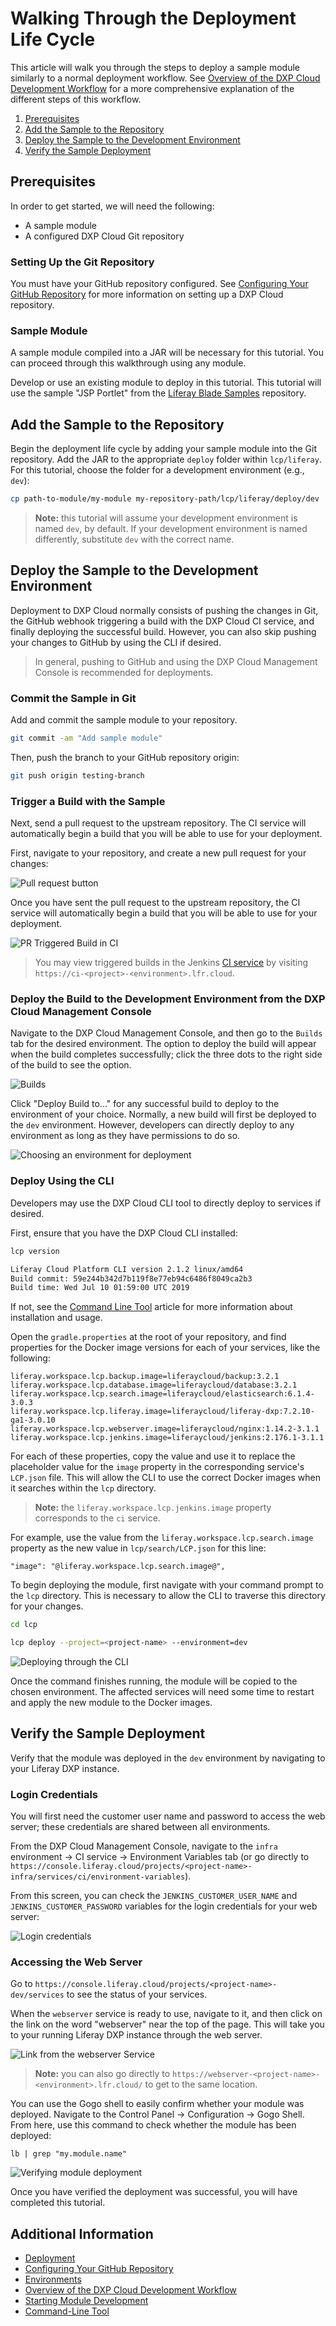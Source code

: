 # Walking Through the Deployment Life Cycle

This article will walk you through the steps to deploy a sample module similarly to a normal deployment workflow. See [Overview of the DXP Cloud Development Workflow](./overview-of-the-dxp-cloud-deployment-workflow.md) for a more comprehensive explanation of the different steps of this workflow.

1. [Prerequisites](#prerequisites)
1. [Add the Sample to the Repository](#add-the-sample-to-the-repository)
1. [Deploy the Sample to the Development Environment](#deploy-the-sample-to-the-development-environment)
1. [Verify the Sample Deployment](#verify-the-sample-deployment)

## Prerequisites

In order to get started, we will need the following:

* A sample module
* A configured DXP Cloud Git repository

### Setting Up the Git Repository

You must have your GitHub repository configured. See [Configuring Your GitHub Repository](../getting-started/configuring-your-github-repository.md) for more information on setting up a DXP Cloud repository.

### Sample Module

A sample module compiled into a JAR will be necessary for this tutorial. You can proceed through this walkthrough using any module.

Develop or use an existing module to deploy in this tutorial. This tutorial will use the sample "JSP Portlet" from the [Liferay Blade Samples](https://github.com/liferay/liferay-blade-samples) repository.

## Add the Sample to the Repository

Begin the deployment life cycle by adding your sample module into the Git repository. Add the JAR to the appropriate `deploy` folder within `lcp/liferay`. For this tutorial, choose the folder for a development environment (e.g., `dev`):

```bash
cp path-to-module/my-module my-repository-path/lcp/liferay/deploy/dev
```

> **Note:** this tutorial will assume your development environment is named `dev`, by default. If your development environment is named differently, substitute `dev` with the correct name.

## Deploy the Sample to the Development Environment

Deployment to DXP Cloud normally consists of pushing the changes in Git, the GitHub webhook triggering a build with the DXP Cloud CI service, and finally deploying the successful build. However, you can also skip pushing your changes to GitHub by using the CLI if desired.

> In general, pushing to GitHub and using the DXP Cloud Management Console is recommended for deployments.

### Commit the Sample in Git

Add and commit the sample module to your repository.

```bash
git commit -am "Add sample module"
```

Then, push the branch to your GitHub repository origin:

```bash
git push origin testing-branch
```

### Trigger a Build with the Sample

Next, send a pull request to the upstream repository. The CI service will automatically begin a build that you will be able to use for your deployment.

First, navigate to your repository, and create a new pull request for your changes:

![Pull request button](./walking-through-the-deployment-life-cycle/images/02.png)

Once you have sent the pull request to the upstream repository, the CI service will automatically begin a build that you will be able to use for your deployment.

![PR Triggered Build in CI](./walking-through-the-deployment-life-cycle/images/09.png)

> You may view triggered builds in the Jenkins [CI service]() by visiting `https://ci-<project>-<environment>.lfr.cloud`.

### Deploy the Build to the Development Environment from the DXP Cloud Management Console

Navigate to the DXP Cloud Management Console, and then go to the `Builds` tab for the desired environment. The option to deploy the build will appear when the build completes successfully; click the three dots to the right side of the build to see the option.

![Builds](./walking-through-the-deployment-life-cycle/images/03.png)

Click "Deploy Build to..." for any successful build to deploy to the environment of your choice. Normally, a new build will first be deployed to the `dev` environment. However, developers can directly deploy to any environment as long as they have permissions to do so.

![Choosing an environment for deployment](./walking-through-the-deployment-life-cycle/images/04.png)

### Deploy Using the CLI

Developers may use the DXP Cloud CLI tool to directly deploy to services if desired.

First, ensure that you have the DXP Cloud CLI installed:

```bash
lcp version
```

```bash
Liferay Cloud Platform CLI version 2.1.2 linux/amd64
Build commit: 59e244b342d7b119f8e77eb94c6486f8049ca2b3
Build time: Wed Jul 10 01:59:00 UTC 2019
```

If not, see the [Command Line Tool](../reference/command-line-tool.md) article for more information about installation and usage.

Open the `gradle.properties` at the root of your repository, and find properties for the Docker image versions for each of your services, like the following:

```properties
liferay.workspace.lcp.backup.image=liferaycloud/backup:3.2.1
liferay.workspace.lcp.database.image=liferaycloud/database:3.2.1
liferay.workspace.lcp.search.image=liferaycloud/elasticsearch:6.1.4-3.0.3
liferay.workspace.lcp.liferay.image=liferaycloud/liferay-dxp:7.2.10-ga1-3.0.10
liferay.workspace.lcp.webserver.image=liferaycloud/nginx:1.14.2-3.1.1
liferay.workspace.lcp.jenkins.image=liferaycloud/jenkins:2.176.1-3.1.1
```

For each of these properties, copy the value and use it to replace the placeholder value for the `image` property in the corresponding service's `LCP.json` file. This will allow the CLI to use the correct Docker images when it searches within the `lcp` directory.

> **Note:** the `liferay.workspace.lcp.jenkins.image` property corresponds to the `ci` service.

For example, use the value from the `liferay.workspace.lcp.search.image` property as the new value in `lcp/search/LCP.json` for this line:

```properties
"image": "@liferay.workspace.lcp.search.image@",
```

To begin deploying the module, first navigate with your command prompt to the `lcp` directory. This is necessary to allow the CLI to traverse this directory for your changes.

```bash
cd lcp
```

```bash
lcp deploy --project=<project-name> --environment=dev
```

![Deploying through the CLI](./walking-through-the-deployment-life-cycle/images/05.png)

Once the command finishes running, the module will be copied to the chosen environment. The affected services will need some time to restart and apply the new module to the Docker images.

## Verify the Sample Deployment

Verify that the module was deployed in the `dev` environment by navigating to your Liferay DXP instance.

### Login Credentials

You will first need the customer user name and password to access the web server; these credentials are shared between all environments.

From the DXP Cloud Management Console, navigate to the `infra` environment → CI service → Environment Variables tab (or go directly to `https://console.liferay.cloud/projects/<project-name>-infra/services/ci/environment-variables`).

From this screen, you can check the `JENKINS_CUSTOMER_USER_NAME` and `JENKINS_CUSTOMER_PASSWORD` variables for the login credentials for your web server:

![Login credentials](./walking-through-the-deployment-life-cycle/images/06.png)

### Accessing the Web Server

Go to `https://console.liferay.cloud/projects/<project-name>-dev/services` to see the status of your services.

When the `webserver` service is ready to use, navigate to it, and then click on the link on the word "webserver" near the top of the page. This will take you to your running Liferay DXP instance through the web server.

![Link from the webserver Service](./walking-through-the-deployment-life-cycle/images/07.png)

> **Note:** you can also go directly to `https://webserver-<project-name>-<environment>.lfr.cloud/` to get to the same location.

You can use the Gogo shell to easily confirm whether your module was deployed. Navigate to the Control Panel → Configuration → Gogo Shell. From here, use this command to check whether the module has been deployed:

`lb | grep "my.module.name"`

![Verifying module deployment](./walking-through-the-deployment-life-cycle/images/08.png)

Once you have verified the deployment was successful, you will have completed this tutorial.

## Additional Information

* [Deployment]()
* [Configuring Your GitHub Repository](../getting-started/configuring-your-github-repository.md)
* [Environments](../build-and-deploy/environments.md)
* [Overview of the DXP Cloud Development Workflow](./overview-of-the-dxp-cloud-development-workflow.md)
* [Starting Module Development](https://help.liferay.com/hc/en-us/articles/360017884192-Starting-Module-Development)
* [Command-Line Tool](../reference/command-line-tool.md)
